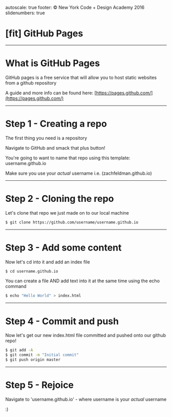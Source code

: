 autoscale: true
footer: © New York Code + Design Academy 2016
slidenumbers: true

# [fit] GitHub Pages

---

# What is GitHub Pages

GitHub pages is a free service that will allow you to host static websites from a github repository

A guide and more info can be found here:
[https://pages.github.com/](https://pages.github.com/)

---

# Step 1 - Creating a repo

The first thing you need is a repository

Navigate to GitHub and smack that plus button!

You're going to want to name that repo using this template:
username.github.io

Make sure you use your *actual* username i.e. (zachfeldman.github.io)

---

# Step 2 - Cloning the repo

Let's clone that repo we just made on to our local machine

```bash
$ git clone https://github.com/username/username.github.io
```

---

# Step 3 - Add some content

Now let's cd into it and add an index file

```bash
$ cd username.github.io
```

You can create a file AND add text into it at the same time using the echo command

```bash
$ echo "Hello World" > index.html
```

---

# Step 4 - Commit and push

Now let's get our new index.html file committed and pushed onto our github repo!

```bash
$ git add -A
$ git commit -m "Initial commit"
$ git push origin master
```

---

# Step 5 - Rejoice

Navigate to 'username.github.io' - where username is your *actual* username

:)
